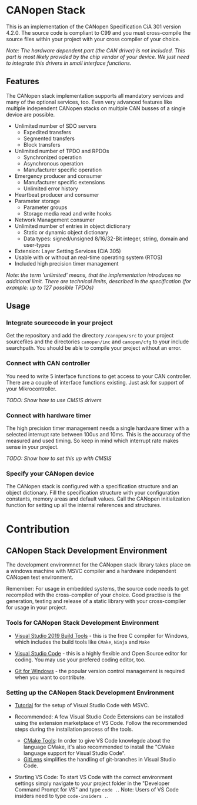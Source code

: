
# CANopen Stack

This is an implementation of the CANopen Specification CiA 301 version 4.2.0. The source code is compliant to C99 and you must cross-compile the source files within your project with your cross compiler of your choice.

*Note: The hardware dependent part (the CAN driver) is not included. This part is most likely provided by the chip vendor of your device. We just need to integrate this drivers in small interface functions.*


## Features

The CANopen stack implementation supports all mandatory services and many of the optional services, too. Even very advanced features like multiple independent CANopen stacks on multiple CAN busses of a single device are possible.

- Unlimited number of SDO servers
  - Expedited transfers
  - Segmented transfers
  - Block transfers
- Unlimited number of TPDO and RPDOs
  - Synchronized operation
  - Asynchronous operation
  - Manufacturer specific operation
- Emergency producer and consumer
  - Manufacturer specific extensions
  - Unlimited error history
- Heartbeat producer and consumer
- Parameter storage
  - Parameter groups
  - Storage media read and write hooks
- Network Management consumer
- Unlimited number of entries in object dictionary
  - Static or dynamic object dictionary
  - Data types: signed/unsigned 8/16/32-Bit integer, string, domain and user-types
- Extension: Layer Setting Services (CiA 305)
- Usable with or without an real-time operating system (RTOS)
- Included high precision timer management

*Note: the term 'unlimited' means, that the implementation introduces no additional limit. There are technical limits, described in the specification (for example: up to 127 possible TPDOs)*


## Usage

### Integrate sourcecode in your project

Get the repository and add the directory `/canopen/src` to your project sourcefiles and the directories `canopen/inc` and `canopen/cfg` to your include searchpath. You should be able to compile your project without an error.

### Connect with CAN controller

You need to write 5 interface functions to get access to your CAN controller. There are a couple of interface functions existing. Just ask for support of your Mikrocontroller.

*TODO: Show how to use CMSIS drivers*

### Connect with hardware timer

The high precision timer management needs a single hardware timer with a selected interrupt rate between 100us and 10ms. This is the accuracy of the measured and used timing. So keep in mind which interrupt rate makes sense in your project.

*TODO: Show how to set this up with CMSIS*

### Specify your CANopen device

The CANopen stack is configured with a specification structure and an object dictionary. Fill the specification structure with your configuration constants, memory areas and default values. Call the CANopen initialization function for setting up all the internal references and structures.


# Contribution

## CANopen Stack Development Environment

The development environmnet for the CANopen stack library takes place on a windows machine with MSVC compiler and a hardware independent CANopen test environment.

Remember: For usage in embedded systems, the source code needs to get recompiled with the cross-compiler of your choice. Good practise is the generation, testing and release of a static library with your cross-compiler for usage in your project.


### Tools for CANopen Stack Development Environment

- [Visual Studio 2019 Build Tools](https://visualstudio.microsoft.com/de/downloads) - this is the free C compiler for Windows, which includes the build tools like `CMake`, `Ninja` and `Make`

- [Visual Studio Code](https://code.visualstudio.com/download) - this is a highly flexible and Open Source editor for coding. You may use your prefered coding editor, too.

- [Git for Windows](https://gitforwindows.org) - the popular version control management is required when you want to contribute.


### Setting up the CANopen Stack Development Environment

- [Tutorial](https://code.visualstudio.com/docs/cpp/config-msvc) for the setup of Visual Studio Code with MSVC. 

- Recommended: A few Visual Studio Code Extensions can be installed using the extension marketplace of VS Code. Follow the recommended steps during the installation process of the tools.
  - [CMake Tools](https://github.com/microsoft/vscode-cmake-tools): In order to give VS Code knowlegde about the language CMake, it's also recommended to install the "CMake language support for Visual Studio Code".  
  - [GitLens](https://marketplace.visualstudio.com/items?itemName=eamodio.gitlens) simplifies the handling of git-branches in Visual Studio Code.

- Starting VS Code: To start VS Code with the correct environment settings simply navigate to your project folder in the "Developer Command Prompt for VS" and type `code .`. Note: Users of VS Code insiders need to type `code-insiders .`.
